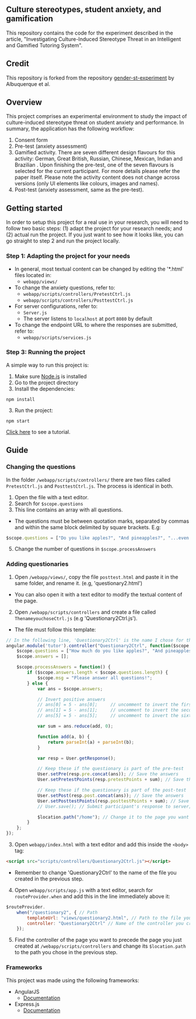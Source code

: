 ## Culture stereotypes, student anxiety, and gamification


This repository contains the code for the experiment described in the article, "Investigating Culture-Induced Stereotype Threat in an Intelligent and Gamified Tutoring System".

## Credit
This repository is forked from the repository [gender-st-experiment](https://github.com/rgalhos/gender-st-experiment) by Albuquerque et al.

## Overview
This project comprises an experimental environment to study the impact of culture-induced stereotype threat on student anxiety and performance. In summary, the application has the following workflow:
1. Consent form
2. Pre-test (anxiety assessment)
3. Gamified activity. There are seven different design flavours for this activity: German, Great British, Russian, Chinese, Mexican, Indian and Brazilian . Upon finishing the pre-test, one of the seven flavours is selected for the current participant. For more details please refer the paper itself. Please note the activity content does not change across versions (only UI elements like colours, images and names).
4. Post-test (anxiety assessment, same as the pre-test).


## Getting started

In order to setup this project for a real use in your research, you will need to follow two basic steps: (1) adapt the project for your research needs; and (2) actual run the project. If you just want to see how it looks like, you can go straight to step 2 and run the project locally.  

### Step 1: Adapting the project for your needs

* In general, most textual content can be changed by editing the '*.html' files located in:
	* `webapp/views/`
* To change the anxiety questions, refer to:
	* `webapp/scripts/controllers/PretestCtrl.js`
	* `webapp/scripts/controllers/PosttestCtrl.js`
* For server configurations, refer to:
	* `Server.js`
	* The server listens to `localhost` at port `8080` by default
* To change the endpoint URL to where the responses are submitted, refer to:
	* `webapp/scripts/services.js`


### Step 3: Running the project
A simple way to run this project is:

1. Make sure [Node.js](https://nodejs.org/) is installed
2. Go to the project directory
2. Install the dependencies:
```
npm install
```
3. Run the project:
```
npm start
```

[Click here](https://drive.google.com/file/d/1YnbAe3Cyg9QkmeYZGYLtSXDwopX4VXaH/view?usp=sharing) to see a tutorial.

## Guide

### Changing the questions
In the folder `/webapp/scripts/controllers/` there are two files called `PretestCtrl.js` and `PosttestCtrl.js`. The process is identical in both.

1. Open the file with a text editor.
2. Search for `$scope.questions`
3. This line contains an array with all questions.
 + The questions must be between quotation marks, separated by commas and within the same block delimited by square brackets. E.g:
```javascript
$scope.questions = ["Do you like apples?", "And pineapples?", "...even on pizza?"]
```
5. Change the number of questions in ``$scope.processAnswers``

### Adding questionaries
1. Open ``/webapp/views/``, copy the file `posttest.html` and paste it in the same folder, and rename it. (e.g, 'questionary2.html')
 + You can also open it with a text editor to modify the textual content of the page.
2. Open ``/webapp/scripts/controllers`` and create a file called ``ThenameyouchoseCtrl.js`` (e.g 'Questionary2Ctrl.js').
 + The file must follow this template:

```javascript
// In the following line, 'Questionary2Ctrl' is the name I chose for the controller. It will be important later.
angular.module('tutor').controller("Questionary2Ctrl", function($scope, $location, User) {
	$scope.questions = ["How much do you like apples?", "And pineapples?", "...even on pizza?"] // Array of questions. See the guide above
	$scope.answers = [];

	$scope.processAnswers = function() {
		if ($scope.answers.length < $scope.questions.length) {
			$scope.msg = "Please answer all questions!";
		} else {
			var ans = $scope.answers;

			// Invert positive answers
			// ans[0] = 5 - ans[0]; 	// uncomment to invert the first answer
			// ans[1] = 5 - ans[1]; 	// uncomment to invert the second answer
			// ans[5] = 5 - ans[5]; 	// uncomment to invert the sixth answer

			var sum = ans.reduce(add, 0);

			function add(a, b) {
				return parseInt(a) + parseInt(b);
			}

			var resp = User.getResponse();

			// Keep these if the questionary is part of the pre-test
			User.setPre(resp.pre.concat(ans)); // Save the answers
			User.setPretestPoints(resp.pretestPoints + sum); // Save the points

			// Keep these if the questionary is part of the post-test
			User.setPost(resp.post.concat(ans)); // Save the answers
			User.setPosttestPoints(resp.posttestPoints + sum); // Save the points
			// User.save(); // Submit participant's response to server; Used at the very end of the survey

			$location.path("/home"); // Change it to the page you want the user to be redirected to
		}
	};
});
```

3. Open ``webapp/index.html`` with a text editor and add this inside the ``<body>`` tag:
```html
<script src="scripts/controllers/Questionary2Ctrl.js"></script>
```
+ Remember to change 'Questionary2Ctrl' to the name of the file you created in the previous step.

4. Open ``webapp/scripts/app.js`` with a text editor, search for ``routeProvider.when`` and add this in the line immediately above it:
```javascript
$routeProvider.
    when("/questionary2", { // Path
        templateUrl: "views/questionary2.html", // Path to the file you created in step 1
        controller: "Questionary2Ctrl" // Name of the controller you created in step 2
	});
```

5. Find the controller of the page you want to precede the page you just created at ``/webapp/scripts/controllers`` and change its ``$location.path`` to the path you chose in the previous step.

### Frameworks
This project was made using the following frameworks:

* AngularJS
	* [Documentation](https://material.angularjs.org/latest/)
* Express.js
	* [Documentation](https://expressjs.com/en/4x/api.html)

